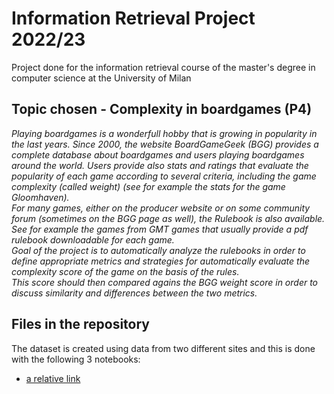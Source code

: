# Information Retrieval Project 2022/23

Project done for the information retrieval course of the master's degree in computer science at the University of Milan

## Topic chosen - Complexity in boardgames (P4)

*Playing boardgames is a wonderfull hobby that is growing in popularity in the last years. Since 2000, the website BoardGameGeek (BGG) 
provides a complete database about boardgames and users playing boardgames around the world. Users provide also stats and ratings that 
evaluate the popularity of each game according to several criteria, including the game complexity (called weight) (see for example the 
stats for the game Gloomhaven).  
For many games, either on the producer website or on some community forum (sometimes on the BGG page as well), the Rulebook is also available. 
See for example the games from GMT games that usually provide a pdf rulebook downloadable for each game.  
Goal of the project is to automatically analyze the rulebooks in order to define appropriate metrics and strategies for automatically evaluate 
the complexity score of the game on the basis of the rules.  
This score should then compared agains the BGG weight score in order to discuss similarity and differences between the two metrics.*

## Files in the repository

The dataset is created using data from two different sites and this is done with the following 3 notebooks:
- [a relative link](OrderOfGamersRulebooksScraper.ipynb)
